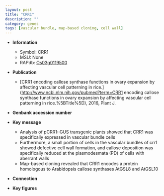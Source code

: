 ```yaml
---
layout: post
title: "CRR1"
description: ""
category: genes
tags: [vascular bundle, map-based cloning, cell wall]
---
```


* **Information**  
    + Symbol: CRR1  
    + MSU: None  
    + RAPdb: [Os03g0119500](http://rapdb.dna.affrc.go.jp/viewer/gbrowse_details/irgsp1?name=Os03g0119500)  

* **Publication**  
    + [CRR1 encoding callose synthase functions in ovary expansion by affecting vascular cell patterning in rice.](http://www.ncbi.nlm.nih.gov/pubmed?term=CRR1 encoding callose synthase functions in ovary expansion by affecting vascular cell patterning in rice.%5BTitle%5D), 2016, Plant J.

* **Genbank accession number**  

* **Key message**  
    + Analysis of pCRR1::GUS transgenic plants showed that CRR1 was specifically expressed in vascular bundle cells
    + Furthermore, a small portion of cells in the vascular bundles of crr1 showed defective cell wall formation, and callose deposition was specifically reduced at the plasmodesmata (PD) of cells with aberrant walls
    + Map-based cloning revealed that CRR1 encodes a protein homologous to Arabidopsis callose synthases AtGSL8 and AtGSL10

* **Connection**  

* **Key figures**  


